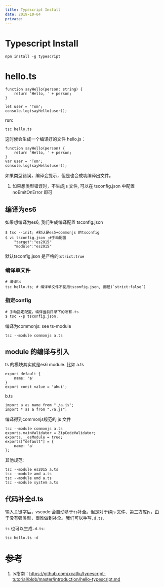```yaml
---
title: Typescript Install
date: 2019-10-04
private:
---
```

# Typescript Install
    npm install -g typescript

# hello.ts

    function sayHello(person: string) {
        return 'Hello, ' + person;
    }

    let user = 'Tom';
    console.log(sayHello(user));

run:

    tsc hello.ts

这时候会生成一个编译好的文件 hello.js：

    function sayHello(person) {
        return 'Hello, ' + person;
    }
    var user = 'Tom';
    console.log(sayHello(user));

如果类型错误，编译会提示，但是也会成功编译出文件。
1. 如果想类型错误时，不生成js 文件, 可以在 tsconfig.json 中配置 noEmitOnError 即可

## 编译为es6
如果想编译为es6, 我们生成编译配置 tsconfig.json

    $ tsc --init; #默认是es5+commonjs 的tsconfig
    $ vi tsconfig.json ;#手动配置
        "target":"es2015"
        "module":"es2015"

默认tsconfig.json 是严格的:`strict:true`
    
### 编译单文件

    # 编译ts
    tsc hello.ts; # 编译单文件不使用tsconfig.json, 而是(`strict:false`)

### 指定config

    # 手动指定配置，编译当前目录下的所有.ts
    $ tsc --p tsconfig.json;

编译为commonjs: see ts-module

    tsc --module commonjs a.ts

## module 的编译与引入
ts 的模块其实就是es6 module. 比如 a.ts

    export default {
        name: 'a'
    }
    export const value = 'ahui';

b.ts

    import a as name from "./a.js";
    import * as a from "./a.js";

编译得到commonjs规范的 js 文件

    tsc --module commonjs a.ts
    exports.mainValidator = ZipCodeValidator;
    exports.__esModule = true;
    exports["default"] = {
        name: 'a'
    };

其他规范:

    tsc --module es2015 a.ts
    tsc --module amd a.ts
    tsc --module umd a.ts
    tsc --module system a.ts

## 代码补全d.ts
输入关键字后，vscode 会自动基于`ts`补全。但是对于纯js 文件、第三方库js，由于没有强类型，很难做到补全。我们可以手写`.d.ts`. 

`ts` 也可以生成`.d.ts`:

    tsc hello.ts -d

# 参考
1. ts指南：https://github.com/xcatliu/typescript-tutorial/blob/master/introduction/hello-typescript.md

